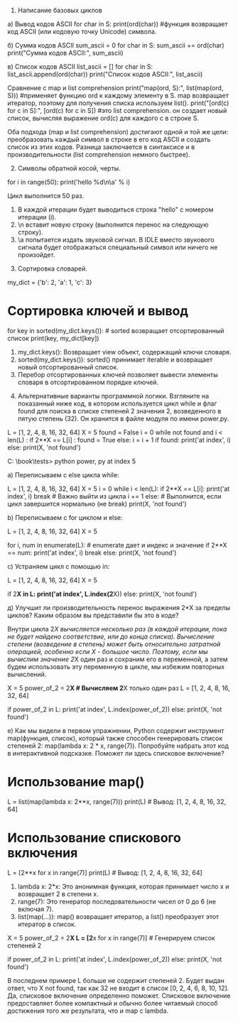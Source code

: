 1. Написание базовых циклов

a) Вывод кодов ASCII
for char in S:
    print(ord(char))   #функция возвращает код ASCII (или кодовую точку Unicode) символа.

б) Сумма кодов ASCII
sum_ascii = 0
for char in S:
    sum_ascii += ord(char)
print("Сумма кодов ASCII:", sum_ascii)

в) Список кодов ASCII
list_ascii = []
for char in S:
    list_ascii.append(ord(char))
print("Список кодов ASCII:", list_ascii)

Сравнение с map и list comprehension
print("map(ord, S):", list(map(ord, S)))   #применяет функцию ord к каждому элементу в S. map возвращает итератор, поэтому для получения списка используем list().
print("[ord(c) for c in S]:", [ord(c) for c in S])   #это list comprehension. он создает новый список, вычисляя выражение ord(c) для каждого c в строке S.

Оба подхода (map и list comprehension) достигают одной и той же цели:
преобразовать каждый символ в строке в его код ASCII и создать список из этих кодов.
Разница заключается в синтаксисе и в производительности
(list comprehension немного быстрее).

2. Символы обратной косой, черты.

for i in range(50):
    print('hello %d\n\a' % i)

Цикл выполнится 50 раз.
1) В каждой итерации будет выводиться строка "hello" с номером итерации (i).
2) \n вставит новую строку (выполнится перенос на следующую строку).
3) \a попытается издать звуковой сигнал. В IDLE вместо звукового сигнала
будет отображаться специальный символ или ничего не произойдет.

3. Сортировка словарей.

my_dict = {'b': 2, 'a': 1, 'c': 3}

# Сортировка ключей и вывод
for key in sorted(my_dict.keys()):  # sorted возвращает отсортированный список
    print(key, my_dict[key])

1) my_dict.keys(): Возвращает view объект, содержащий ключи словаря.
2) sorted(my_dict.keys()): sorted() принимает iterable и возвращает новый отсортированный список.
3) Перебор отсортированных ключей позволяет вывести элементы словаря в отсортированном порядке ключей.


4. Альтернативные варианты программной логики.
Взгляните на показанный ниже код, в котором используется цикл while и флаг found для поиска в списке степеней 2 значения 2,
возведенного в пятую степень (32). Он хранится в файле модуля по имени power.ру.

L = [1, 2, 4, 8, 16, 32, 64]
X = 5
found = False
i = 0
while not found and i < len(L) :
    if 2**X == L[i] :
        found = True
    else:
        i = i + 1
if found:
    print('at index', i)
else:
    print(X, 'not found')

C: \book\tests> python power, py
at index 5

a) Переписываем с else цикла while:

L = [1, 2, 4, 8, 16, 32, 64]
X = 5
i = 0
while i < len(L):
    if 2**X == L[i]:
        print('at index', i)
        break  # Важно выйти из цикла
    i += 1
else:  # Выполнится, если цикл завершится нормально (не break)
    print(X, 'not found')

b) Переписываем с for циклом и else:

L = [1, 2, 4, 8, 16, 32, 64]
X = 5

for i, num in enumerate(L): # enumerate дает и индекс и значение
    if 2**X == num:
        print('at index', i)
        break
else:
    print(X, 'not found')

c) Устраняем цикл с помощью in:

L = [1, 2, 4, 8, 16, 32, 64]
X = 5

if 2**X in L:
    print('at index', L.index(2**X))
else:
    print(X, 'not found')

д) Улучшит ли производительность перенос выражения 2*X за пределы циклов? Каким образом вы представили бы это в коде?

Внутри цикла 2*X вычисляется несколько раз (в каждой итерации, пока не будет найдено соответствие, или до конца списка).
Вычисление степени (возведение в степень) может быть относительно затратной операцией, особенно если X - большое число.
Поэтому, если мы вычислим значение 2*X один раз и сохраним его в переменной, а затем будем использовать эту переменную в цикле, мы избежим повторных вычислений.

X = 5
power_of_2 = 2**X  # Вычисляем 2**X только один раз
L = [1, 2, 4, 8, 16, 32, 64]

if power_of_2 in L:
    print('at index', L.index(power_of_2))
else:
    print(X, 'not found')

е) Как мы видели в первом упражнении, Python содержит инструмент map(функция, список), который также способен генерировать список степеней 2: map(lambda x: 2 * x, range(7)).
Попробуйте набрать этот код в интерактивной подсказке. Поможет ли здесь списковое включение?

# Использование map()
L = list(map(lambda x: 2**x, range(7)))
print(L)  # Вывод: [1, 2, 4, 8, 16, 32, 64]

# Использование спискового включения
L = [2**x for x in range(7)]
print(L)  # Вывод: [1, 2, 4, 8, 16, 32, 64]

1) lambda x: 2*x: Это анонимная функция, которая принимает число x и возвращает 2 в степени x.
2) range(7): Это генератор последовательности чисел от 0 до 6 (не включая 7).
3) list(map(...)): map() возвращает итератор, а list() преобразует этот итератор в список.


X = 5
power_of_2 = 2**X
L = [2**x for x in range(7)]  # Генерируем список степеней 2

if power_of_2 in L:
    print('at index', L.index(power_of_2))
else:
    print(X, 'not found')

В последнем примере L больше не содержит степеней 2.
Будет выдан ответ, что X not found, так как 32 не входит в список [0, 2, 4, 6, 8, 10, 12].
Да, списковое включение определенно поможет.
Списковое включение предоставляет более компактный и обычно более читаемый способ достижения того же результата, что и map с lambda.

    

    
